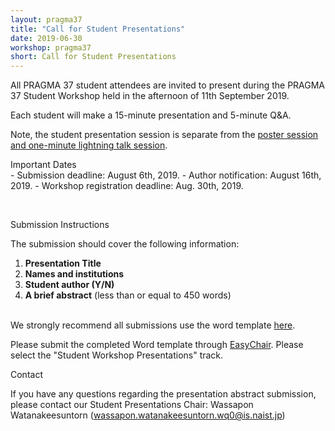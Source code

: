 ```yaml
---
layout: pragma37
title: "Call for Student Presentations"
date: 2019-06-30
workshop: pragma37
short: Call for Student Presentations
---
```


All PRAGMA 37 student attendees are invited to present during the PRAGMA 37 Student
Workshop held in the afternoon of 11th September 2019.

Each student will make a 15-minute presentation and 5-minute Q&A.   

Note, the
student presentation session is separate from the <a href="/pragma37-posters/">poster session and
one-minute lightning talk session</a>.


<div class="border37">Important Dates</div>
- Submission deadline: August 6th, 2019.
- Author notification: August 16th, 2019.
- Workshop registration deadline: Aug. 30th, 2019. 

&nbsp;

<div class="border37">Submission Instructions</div>

The submission should cover the following information: 

1.	**Presentation Title**
2.	**Names and institutions**
3.	**Student author (Y/N)**
4.	**A brief abstract** (less than or equal to 450 words)

<br/>
We strongly recommend all submissions use the word template 
<a href="/images/pragma37/PRAGMA37%20Student%20Presentation%20Abstract%20Template.docx">here</a>.<br>

Please submit the completed Word template through
[EasyChair](https://easychair.org/conferences/?conf=pragma37). Please select
the "Student Workshop Presentations" track.


<div class="border37">Contact</div>

If you have any questions regarding the presentation abstract submission, please contact our Student Presentations Chair:
Wassapon Watanakeesuntorn (wassapon.watanakeesuntorn.wq0@is.naist.jp)

